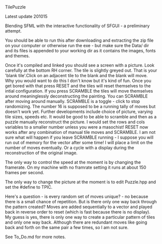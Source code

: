 TilePuzzleLatest update 201015Blending SFML with the interactive functionality of SFGUI - a preliminary attempt.You should be able to run this after downloading and extracting the zip file on your computer or otherwise run the exe - but make sure the Data/ dir and its files is appended to your working dir as it contains the images, fonts and themes.Once it's compiled and linked you should see a screen with a picture. Look carefully at the bottom RH corner. The tile is slightly greyed out. That is your 'blank tile'.Click on an adjacent tile to the blank and the blank will move. Why you would want to do this I don't know but it's kind of fun. Once you get bored with that press RESET and the tiles will reset themselves to the intial configuration. If you press SCRAMBLE the tiles will move themselves around meaninglessly deconstructing the painting. You can SCRAMBLE after moving around manually. SCRAMBLE is a toggle - click to stop randomizing. The number 16 is supposed to be a running tally of moves but doesn't work yet. Further developments include choice of picture, varying tile sizes, speeds etc. It would be good to be able to scramble and then as a puzzle manually reconstruct the picture. I would set the rows and cols variables to a smaller number unless you were a masochist!RESET now works after any combination of manual tile moves and SCRAMBLE. I am not sure what will happen if you leave SCRAMBLE running - I suppose you will run out of memory for the vector after some time! I will place a limit on the number of moves eventually. Or a cycle with a display during the reconstruction of the original image.The only way to control the speed at the moment is by changing the framerate. On my machine with no framrate setting it runs at about 150 frames per second.The only way to change the picture at the moment is to edit Puzzle.hpp and set the #define to TPIC.Here's a question - is every random set of moves unique? - no because there is a small chance of repetition.But is there only one way back through the pattern created? Moves are added sequentially to a vector and played back in reverse order to reset (which is fast because there is no display).My guess is yes, there is only one way to create a particular pattern of tiles and only one way back. Although there are redundant moves like going back and forth on the same pair a few times, so I am not sure.See To_Do.md for more notes.